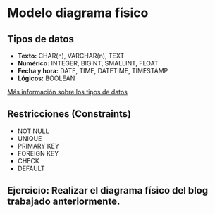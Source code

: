 # Modelo diagrama físico

## Tipos de datos

- **Texto:** CHAR(n), VARCHAR(n), TEXT
- **Numérico:** INTEGER, BIGINT, SMALLINT, FLOAT
- **Fecha y hora:** DATE, TIME, DATETIME, TIMESTAMP
- **Lógicos:** BOOLEAN 

[Más información sobre los tipos de datos](https://dev.mysql.com/doc/refman/8.4/en/data-types.html)

## Restricciones (Constraints)

- NOT NULL
- UNIQUE
- PRIMARY KEY
- FOREIGN KEY
- CHECK
- DEFAULT

## Ejercicio: Realizar el diagrama físico del blog trabajado anteriormente.